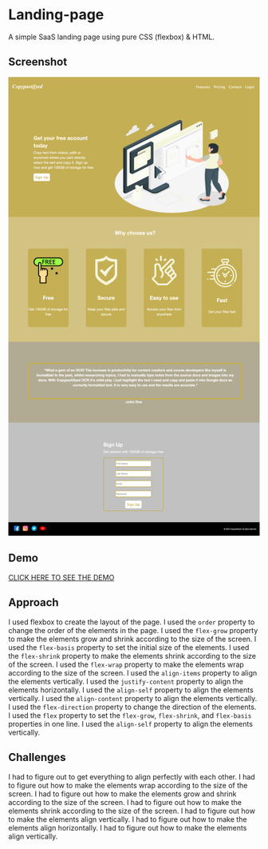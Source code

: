 # Landing-page
A simple SaaS landing page using pure CSS (flexbox) & HTML.


## Screenshot

![Screenshot](imgs/screenshot.png)

## Demo

[CLICK HERE TO SEE THE DEMO](https://mosmn.github.io/Landing-page/)

## Approach

I used flexbox to create the layout of the page. I used the `order` property to change the order of the elements in the page. I used the `flex-grow` property to make the elements grow and shrink according to the size of the screen. I used the `flex-basis` property to set the initial size of the elements. I used the `flex-shrink` property to make the elements shrink according to the size of the screen. I used the `flex-wrap` property to make the elements wrap according to the size of the screen. I used the `align-items` property to align the elements vertically. I used the `justify-content` property to align the elements horizontally. I used the `align-self` property to align the elements vertically. I used the `align-content` property to align the elements vertically. I used the `flex-direction` property to change the direction of the elements. I used the `flex` property to set the `flex-grow`, `flex-shrink`, and `flex-basis` properties in one line. I used the `align-self` property to align the elements vertically.

## Challenges

I had to figure out to get everything to align perfectly with each other. I had to figure out how to make the elements wrap according to the size of the screen. I had to figure out how to make the elements grow and shrink according to the size of the screen. I had to figure out how to make the elements shrink according to the size of the screen. I had to figure out how to make the elements align vertically. I had to figure out how to make the elements align horizontally. I had to figure out how to make the elements align vertically. 